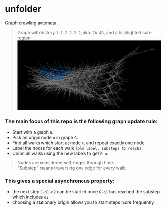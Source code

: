 # unfolder
Graph crawling automata.

> Graph with history `1-1-2-2-2-2`, aka. `2A-4B`, and a highlighted sub-region
![Image of a step 6 variant](/res/images/graphstuffi.png)

### The main focus of this repo is the following graph update rule:
- Start with a graph `G`.
- Pick an origin node `o` in graph `G`.
- Find all walks which start at node `o`, and repeat exactly one node.
- Label the nodes for each walk `[old label, substeps to reach]`.
- Union all walks using the new labels to get `G-o`.

> Nodes are considered self-edges through time.  
> "Substep" means traversing one edge for every walk.

### This gives a special asynchronous property:
- the next step `G-o1-o2` can be started once `G-o1` has reached the substep which includes `o2`
- choosing a stationary origin allows you to start steps more frequently
